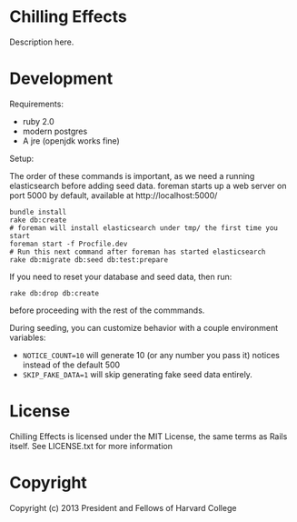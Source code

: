 Chilling Effects
================

Description here.

Development
===========

Requirements:

* ruby 2.0
* modern postgres
* A jre (openjdk works fine)

Setup:

The order of these commands is important, as we need a running elasticsearch
before adding seed data. foreman starts up a web server on port 5000 by
default, available at http://localhost:5000/

    bundle install
    rake db:create
    # foreman will install elasticsearch under tmp/ the first time you start
    foreman start -f Procfile.dev
    # Run this next command after foreman has started elasticsearch
    rake db:migrate db:seed db:test:prepare

If you need to reset your database and seed data, then run:

    rake db:drop db:create

before proceeding with the rest of the commmands.

During seeding, you can customize behavior with a couple environment variables:

* `NOTICE_COUNT=10` will generate 10 (or any number you pass it) notices
  instead of the default 500
* `SKIP_FAKE_DATA=1` will skip generating fake seed data entirely.

License
=======

Chilling Effects is licensed under the MIT License, the same terms as Rails
itself. See LICENSE.txt for more information

Copyright
=========

Copyright (c) 2013 President and Fellows of Harvard College
